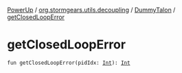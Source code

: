 [PowerUp](../../index.md) / [org.stormgears.utils.decoupling](../index.md) / [DummyTalon](index.md) / [getClosedLoopError](./get-closed-loop-error.md)

# getClosedLoopError

`fun getClosedLoopError(pidIdx: `[`Int`](https://kotlinlang.org/api/latest/jvm/stdlib/kotlin/-int/index.html)`): `[`Int`](https://kotlinlang.org/api/latest/jvm/stdlib/kotlin/-int/index.html)
